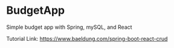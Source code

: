 # BudgetApp
Simple budget app with Spring, mySQL, and React

Tutorial Link: https://www.baeldung.com/spring-boot-react-crud
